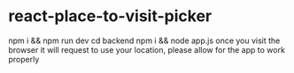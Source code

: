 # react-place-to-visit-picker

npm i && npm run dev
cd backend
npm i && node app.js
once you visit the browser it will request to use your location, please allow for the app to work properly
